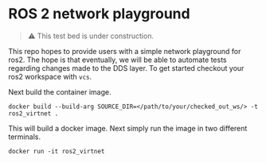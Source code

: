 # ROS 2 network playground

> :warning: This test bed is under construction.

This repo hopes to provide users with a simple network playground for ros2.
The hope is that eventually, we will be able to automate tests regarding changes
made to the DDS layer. To get started checkout your ros2 workspace with `vcs`.

Next build the container image.
```
docker build --build-arg SOURCE_DIR=</path/to/your/checked_out_ws/> -t ros2_virtnet .
```

This will build a docker image. Next simply run the image in two different terminals.
```
docker run -it ros2_virtnet
```
